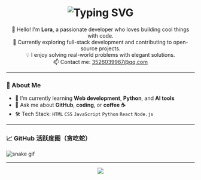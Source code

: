 <!-- 动态打字效果 -->
<h1 align="center">
  <img src="https://readme-typing-svg.demolab.com?font=Fira+Code&weight=500&size=30&pause=1000&color=FF61D4&center=true&vCenter=true&width=435&lines=Hi+I'm+Lora!;Welcome+to+my+GitHub+profile!" alt="Typing SVG" />
</h1>

<!-- 简介 -->
<p align="center">
  👋 Hello! I'm <b>Lora</b>, a passionate developer who loves building cool things with code.<br>
  🚀 Currently exploring full-stack development and contributing to open-source projects.<br>
  💡 I enjoy solving real-world problems with elegant solutions.<br>
  📫 Contact me: <a href="mailto:3526039967@qq.com">3526039967@qq.com</a>
</p>

---

### 🧠 About Me

- 🌱 I’m currently learning **Web development**, **Python**, and **AI tools**
- 💬 Ask me about **GitHub**, **coding**, or **coffee ☕**
- 🛠️ Tech Stack: `HTML` `CSS` `JavaScript` `Python` `React` `Node.js`

---

### 📈 GitHub 活跃度图（贪吃蛇）

![snake gif](https://github.com/lora/lora/blob/output/github-contribution-grid-snake.svg)

---

<!-- 社交图标（可选） -->
<p align="center">
  <a href="mailto:3526039967@qq.com">
    <img src="https://img.shields.io/badge/Email-3526039967@qq.com-blue?style=flat-square&logo=gmail" />
  </a>
</p>

